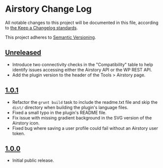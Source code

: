 # Airstory Change Log

All notable changes to this project will be documented in this file, according to [the Keep a Changelog standards](http://keepachangelog.com/).

This project adheres to [Semantic Versioning](http://semver.org/).


## [Unreleased]

* Introduce two connectivity checks in the "Compatibility" table to help identify issues accessing either the Airstory API or the WP REST API.
* Add the plugin version to the header of the Tools > Airstory page.


## [1.0.1]

* Refactor the `grunt build` task to include the readme.txt file and skip the `dist/` directory when building the plugin's language files.
* Fixed a small typo in the plugin's README file.
* Fix issue with missing gradient background in the SVG version of the Airstory icon.
* Fixed bug where saving a user profile could fail without an Airstory user token.


## [1.0.0]

* Initial public release.


[Unreleased]: https://github.com/liquidweb/airstory-wp/compare/master...develop
[1.0.1]: https://github.com/liquidweb/airstory-wp/releases/tag/v1.0.1
[1.0.0]: https://github.com/liquidweb/airstory-wp/releases/tag/v1.0.0
